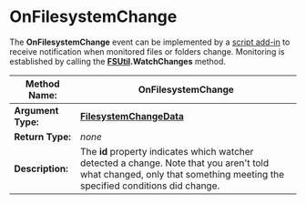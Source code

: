 # OnFilesystemChange

The **OnFilesystemChange** event can be implemented by a [script add-in](/Manual/scripting/script_add-ins/RAEDME.md) to receive notification when monitored files or folders change. Monitoring is established by calling the **[FSUtil](../scripting_objects/fsutil.md).WatchChanges** method.

| **Method Name:** | OnFilesystemChange |
| --- | --- |
| **Argument Type:** | **[FilesystemChangeData](../scripting_objects/filesystemchangedata.md)** |
| **Return Type:** | *none* |
| **Description:** | The **id** property indicates which watcher detected a change. Note that you aren't told what changed, only that something meeting the specified conditions did change. |

